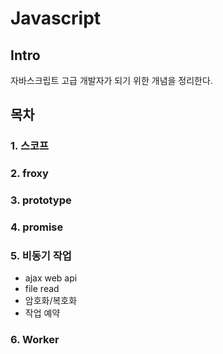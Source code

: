 # Javascript

## Intro

자바스크립트 고급 개발자가 되기 위한 개념을 정리한다.

## 목차

### 1. 스코프

### 2. froxy

### 3. prototype

### 4. promise

### 5. 비동기 작업

- ajax web api
- file read
- 암호화/복호화
- 작업 예약

### 6. Worker
